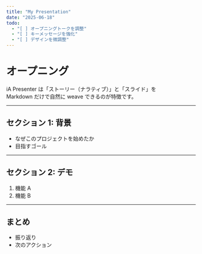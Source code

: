 ```yaml
---
title: "My Presentation"
date: "2025-06-18"
todo:
  - "[ ] オープニングトークを調整"
  - "[ ] キーメッセージを強化"
  - "[ ] デザインを微調整"
---
```

# オープニング

iA Presenter は「ストーリー（ナラティブ）」と「スライド」を  
Markdown だけで自然に weave できるのが特徴です。

---

## セクション 1: 背景

- なぜこのプロジェクトを始めたか  
- 目指すゴール

---

## セクション 2: デモ

1. 機能 A  
2. 機能 B  

---

## まとめ

- 振り返り  
- 次のアクション  
